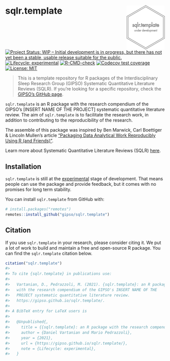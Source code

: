 
<!-- README.md is generated from README.Rmd. Please edit that file -->

# sqlr.template <a href='https://gipso.github.io/sqlr.template'><img src='man/figures/logo.png' align="right" height="139" /></a>

<!-- badges: start -->

[![Project Status: WIP – Initial development is in progress, but there
has not yet been a stable, usable release suitable for the
public.](https://www.repostatus.org/badges/latest/wip.svg)](https://www.repostatus.org/#wip)
[![Lifecycle:
experimental](https://img.shields.io/badge/lifecycle-experimental-orange.svg)](https://lifecycle.r-lib.org/articles/stages.html#experimental)
[![R-CMD-check](https://github.com/gipso/sqlr.template/workflows/R-CMD-check/badge.svg)](https://github.com/gipso/sqlr.template/actions)
[![Codecov test
coverage](https://codecov.io/gh/gipso/sqlr.template/branch/main/graph/badge.svg)](https://codecov.io/gh/gipso/sqlr.template?branch=main)
[![License:
MIT](https://img.shields.io/badge/license-MIT-green)](https://choosealicense.com/licenses/mit/)
<!-- badges: end -->

> This is a template repository for R packages of the Interdisciplinary
> Sleep Research Group (GIPSO) Systematic Quantitative Literature
> Reviews (SQLR). If you’re looking for a specific repository, check the
> [GIPSO’s GitHub page](https://github.com/gipso).

`sqlr.template` is an R package with the research compendium of the
GIPSO’s \[INSERT NAME OF THE PROJECT\] systematic quantitative
literature review. The aim of `sqlr.template` is to facilitate the
research work, in addition to contributing to the reproducibility of the
research.

The assemble of this package was inspired by Ben Marwick, Carl Boettiger
& Lincoln Mullen’s article [“Packaging Data Analytical Work Reproducibly
Using R (and Friends)”](https://doi.org/10.1080/00031305.2017.1375986).

Learn more about Systematic Quantitative Literature Reviews (SQLR)
[here](https://www.griffith.edu.au/griffith-sciences/school-environment-science/research/systematic-quantitative-literature-review).

## Installation

`sqlr.template` is still at the
[experimental](https://lifecycle.r-lib.org/articles/stages.html#experimental)
stage of development. That means people can use the package and provide
feedback, but it comes with no promises for long term stability.

You can install `sqlr.template` from GitHub with:

``` r
# install.packages("remotes")
remotes::install_github("gipso/sqlr.template")
```

## Citation

If you use `sqlr.template` in your research, please consider citing it.
We put a lot of work to build and maintain a free and open-source R
package. You can find the `sqlr.template` citation below.

``` r
citation("sqlr.template")
#> 
#> To cite {sqlr.template} in publications use:
#> 
#>   Vartanian, D., Pedrazzoli, M. (2021). {sqlr.template}: an R package
#>   with the research compendium of the GIPSO's INSERT NAME OF THE
#>   PROJECT systematic quantitative literature review.
#>   https://gipso.github.io/sqlr.template/.
#> 
#> A BibTeX entry for LaTeX users is
#> 
#>   @Unpublished{,
#>     title = {{sqlr.template}: an R package with the research compendium of the GIPSO's INSERT NAME OF THE PROJECT systematic quantitative literature review},
#>     author = {Daniel Vartanian and Mario Pedrazzoli},
#>     year = {2021},
#>     url = {https://gipso.github.io/sqlr.template/},
#>     note = {Lifecycle: experimental},
#>   }
```
